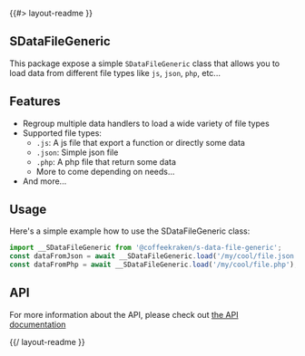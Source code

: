 <!--
/**
 * @name            README
 * @namespace       doc
 * @type            Markdown
 * @platform        md
 * @status          wip
 * @menu            Documentation           /doc/readme
 *
 * @since           2.0.0
 * @author    Olivier Bossel <olivier.bossel@gmail.com> (https://coffeekraken.io)
 */
-->

{{#> layout-readme }}

## SDataFileGeneric

This package expose a simple `SDataFileGeneric` class that allows you to load data from different file types like `js`, `json`, `php`, etc...

## Features

-   Regroup multiple data handlers to load a wide variety of file types
-   Supported file types:
    -   `.js`: A js file that export a function or directly some data
    -   `.json`: Simple json file
    -   `.php`: A php file that return some data
    -   More to come depending on needs...
-   And more...

## Usage

Here's a simple example how to use the SDataFileGeneric class:

```js
import __SDataFileGeneric from '@coffeekraken/s-data-file-generic';
const dataFromJson = await __SDataFileGeneric.load('/my/cool/file.json');
const dataFromPhp = await __SDataFileGeneric.load('/my/cool/file.php');
```

## API

For more information about the API, please check out [the API documentation](/api/@coffeekraken.s-data-file-generic.node.SDataFileGeneric)

{{/ layout-readme }}
